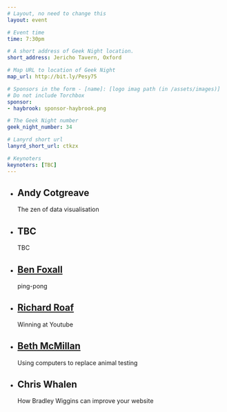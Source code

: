 ```yaml
---
# Layout, no need to change this
layout: event

# Event time
time: 7:30pm

# A short address of Geek Night location. 
short_address: Jericho Tavern, Oxford

# Map URL to location of Geek Night
map_url: http://bit.ly/Pesy75

# Sponsors in the form - [name]: [logo imag path (in /assets/images)]
# Do not include Torchbox
sponsor:
- haybrook: sponsor-haybrook.png

# The Geek Night number
geek_night_number: 34

# Lanyrd short url
lanyrd_short_url: ctkzx

# Keynoters
keynoters: [TBC]
---
```


<ul class="keynotes">
    <li itemprop="performer" itemscope="itemscope" itemtype="http://schema.org/Person">
        <h2 itemprop="name">Andy Cotgreave</h2>
        <p>The zen of data visualisation</p>
        <!-- <div class="downloads">
            <a href="http://media.ogn.s3.amazonaws.com/">Slides</a>
        </div> -->
    </li>
    <li itemprop="performer" itemscope="itemscope" itemtype="http://schema.org/Person">
        <h2 itemprop="name">TBC</h2>
        <p>TBC</p>
        <!-- <div class="downloads">
            <a href="http://media.ogn.s3.amazonaws.com/">Slides</a>
        </div> -->
    </li>
</ul>

<ul class="microslots">
    <li itemprop="performer" itemscope="itemscope" itemtype="http://schema.org/Person">
        <a href="http://benjaminbenben.com/" itemprop="url"><h2 itemprop="name">Ben Foxall</h2></a>
        <p>ping-pong</p>
         <!-- <div class="downloads">
            <a href="http://media.ogn.s3.amazonaws.com/">Slides</a>
        </div> -->
    </li>
    <li itemprop="performer" itemscope="itemscope" itemtype="http://schema.org/Person">
        <a href="http://alter-eco.co.uk/" itemprop="url"><h2 itemprop="name">Richard Roaf</h2></a>
        <p>Winning at Youtube</p>
         <!-- <div class="downloads">
            <a href="http://media.ogn.s3.amazonaws.com/">Slides</a>
        </div> -->
    </li>
    <li itemprop="performer" itemscope="itemscope" itemtype="http://schema.org/Person">
        <a href="http://www.bethmcmillan.com/" itemprop="url"><h2 itemprop="name">Beth McMillan</h2></a>
        <p>Using computers to replace animal testing</p>
         <!-- <div class="downloads">
            <a href="http://media.ogn.s3.amazonaws.com/">Slides</a>
        </div> -->
    </li>
    <li itemprop="performer" itemscope="itemscope" itemtype="http://schema.org/Person">
        <h2 itemprop="name">Chris Whalen</h2>
        <p>How Bradley Wiggins can improve your website</p>
         <!-- <div class="downloads">
            <a href="http://media.ogn.s3.amazonaws.com/">Slides</a>
        </div> -->
    </li>
</ul>


